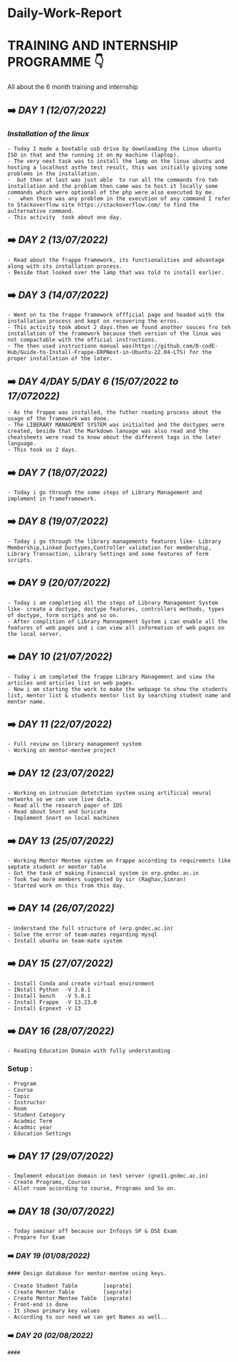 # Daily-Work-Report

# TRAINING AND INTERNSHIP PROGRAMME :point_down:
All about the 6 month training and internship

 ## :arrow_right: *DAY 1 (12/07/2022)*
### *Installation of the linux*

```
- Today I made a bootable usb drive by downloading the Linux ubuntu  ISO in that and the running it on my machine (laptop).
- The very next task was to install the lamp on the linux ubuntu and hosting a localhost asthe test result, this was initially giving some problems in the installation.
-  but then at last was just able  to run all the commands fro teh installation and the problem then came was to host it locally some commands which were optional of the php were also executed by me.
-   when there was any problem in the execution of any command I refer to Stackoverflow site https://stackoverflow.com/ to find the  aulternative command.
- This activity  took about one day.
```

## :arrow_right: *DAY 2 (13/07/2022)*

```
- Read about the frappe framework, its functionalities and advantage along with its installation process.
- Beside that looked over the lamp that was told to install earlier.
```

## :arrow_right: *DAY 3 (14/07/2022)*

```
- Went on to the frappe framework offficial page and headed with the  installation process and kept on recovering the erros. 
- This activity took about 2 days.then we found another souces fro teh installation of the framework because theh version of the linux was not compactable with the official instructions. 
- The then used instructionn manual was(https://github.com/D-codE-Hub/Guide-to-Install-Frappe-ERPNext-in-Ubuntu-22.04-LTS) for the proper installation of the later.
```

##  :arrow_right: *DAY 4/DAY 5/DAY 6 (15/07/2022 to 17/072022)*

```
- As the frappe was installed, the futher reading process about the usage of the framework was done. 
- The LIBERARY MANAGMENT SYSTEM was initialted and the doctypes were created, beside that the Markdown lanuage was also read and the cheatsheets were read to know about the different tags in the later language. 
- This took us 2 days.
```

##  :arrow_right: *DAY 7 (18/07/2022)*

```
- Today i go through the some steps of Library Management and implement in frameframework.
```

##  :arrow_right: *DAY 8 (19/07/2022)*

```
- Today i go through the library managements features like- Library Membership,Linked Doctypes,Controller validation for membership, Library Transaction, Library Settings and some features of form scripts.  
```

##  :arrow_right: *DAY 9 (20/07/2022)*

```
- Today i am completing all the steps of Library Management System like- create a doctype, doctype features, controllers methods, types of doctype, form scripts and so on.
- After complition of Library Mannagement System i can enable all the features of web pages and i can view all information of web pages on the local server.
```

##  :arrow_right: *DAY 10 (21/07/2022)*

```
- Today i am completed the frappe Library Management and view the articles and articles list on web pages.
- Now i am starting the work to make the webpage to show the students list, mentor list & students mentor list by searching student name and mentor name. 
```

## :arrow_right: *DAY 11 (22/07/2022)*

```
- Full review on library management system
- Working on mentor-mentee project
```

## :arrow_right: *DAY 12 (23/07/2022)*

```
- Working on intrusion detetction system using artificial neural networks so we can use live data.
- Read all the research paper of IDS
- Read about Snort and Suricata
- Implement Snort on local machines
```

## :arrow_right: *DAY 13 (25/07/2022)*

```
- Working Mentor Mentee system on Frappe according to requiremnts like septate student or mentor table
- Got the task of making Financial system in erp.gndec.ac.in
- Took two more members suggested by sir (Raghav,Simran)
- Started work on this from this day.
```

## :arrow_right: *DAY 14 (26/07/2022)*

```
- Understand the full structure of (erp.gndec.ac.in)
- Solve the error of team-mates regarding mysql
- Install ubuntu on team-mate system
```

## :arrow_right: *DAY 15 (27/07/2022)*

```
- Install Conda and create virtual environment
- INstall Python  -V 3.8.1
- Install bench   -V 5.8.1
- Install Frappe  -V 13.23.0
- Install Erpnext -V 13
```

## :arrow_right: *DAY 16 (28/07/2022)*

```
- Reading Education Domain with fully understanding
```
### Setup :

```
- Program
- Course
- Topic
- Instructor
- Room
- Student Category
- Acadmic Term
- Acadmic year
- Education Settings
```

## :arrow_right: *DAY 17 (29/07/2022)*

```
- Implement education domain in test server (gne11.gndec.ac.in)
- Create Programs, Courses
- Allot room according to course, Programs and So on.
```

## :arrow_right: *DAY 18 (30/07/2022)*

```
- Today seminar off because our Infosys SP & DSE Exam
- Prepare for Exam
```
### :arrow_right: *DAY 19 (01/08/2022)*

```
#### Design database for mentor-mentee using keys.

- Create Student Table        [seprate]
- Create Mentor Table         [seprate]
- Create Mentor_Mentee Table  [seprate]
- Front-end is done
- It shows primary key values
- According to our need we can get Names as well..
```

### :arrow_right: *DAY 20 (02/08/2022)*

```
#### 

```









